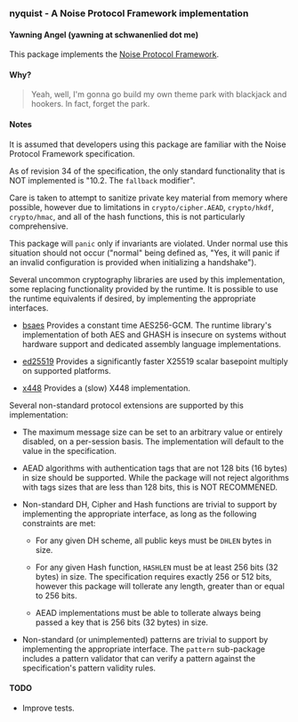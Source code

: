 ### nyquist - A Noise Protocol Framework implementation
#### Yawning Angel (yawning at schwanenlied dot me)

This package implements the [Noise Protocol Framework][1].

#### Why?

> Yeah, well, I'm gonna go build my own theme park with blackjack and
> hookers.  In fact, forget the park.

#### Notes

It is assumed that developers using this package are familiar with the Noise
Protocol Framework specification.

As of revision 34 of the specification, the only standard functionality
that is NOT implemented is "10.2. The `fallback` modifier".

Care is taken to attempt to sanitize private key material from memory where
possible, however due to limitations in `crypto/cipher.AEAD`, `crypto/hkdf`,
`crypto/hmac`, and all of the hash functions, this is not particularly
comprehensive.

This package will `panic` only if invariants are violated.  Under normal
use this situation should not occur ("normal" being defined as, "Yes, it
will panic if an invalid configuration is provided when initializing a
handshake").

Several uncommon cryptography libraries are used by this implementation,
some replacing functionality provided by the runtime.  It is possible to
use the runtime equivalents if desired, by implementing the appropriate
interfaces.

 * [bsaes][2] Provides a constant time AES256-GCM.  The runtime library's
   implementation of both AES and GHASH is insecure on systems without
   hardware support and dedicated assembly language implementations.

 * [ed25519][3] Provides a significantly faster X25519 scalar basepoint
   multiply on supported platforms.

 * [x448][4] Provides a (slow) X448 implementation.

Several non-standard protocol extensions are supported by this implementation:

 * The maximum message size can be set to an arbitrary value or entirely
   disabled, on a per-session basis.  The implementation will default to
   the value in the specification.

 * AEAD algorithms with authentication tags that are not 128 bits (16 bytes)
   in size should be supported.  While the package will not reject algorithms
   with tags sizes that are less than 128 bits, this is NOT RECOMMENED.

 * Non-standard DH, Cipher and Hash functions are trivial to support by
   implementing the appropriate interface, as long as the following
   constraints are met:

    * For any given DH scheme, all public keys must be `DHLEN` bytes in size.

    * For any given Hash function, `HASHLEN` must be at least 256 bits
      (32 bytes) in size.  The specification requires exactly 256 or 512
      bits, however this package will tollerate any length, greater than
      or equal to 256 bits.

    * AEAD implementations must be able to tollerate always being passed
      a key that is 256 bits (32 bytes) in size.

 * Non-standard (or unimplemented) patterns are trivial to support by
   implementing the appropriate interface.  The `pattern` sub-package
   includes a pattern validator that can verify a pattern against the
   specification's pattern validity rules.

#### TODO

 * Improve tests.

[1]: https://noiseprotocol.org/
[2]: https://gitlab.com/yawning/bsaes
[3]: https://github.com/oasislabs/ed25519
[4]: https://gitlab.com/yawning/x448
